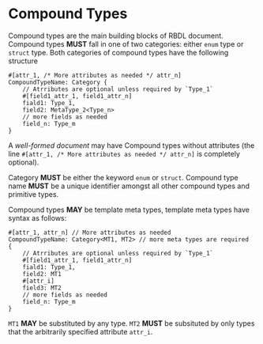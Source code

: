 # Compound Types

Compound types are the main building blocks of RBDL document. Compound types **MUST** fall in one of two categories: either `enum` type or `struct` type. Both categories of compound types have the following structure

```rust,ignore
#[attr_1, /* More attributes as needed */ attr_n]
CompoundTypeName: Category {
    // Atrributes are optional unless required by `Type_1`
    #[field1_attr_1, field1_attr_n]
    fiald1: Type_1,
    field2: MetaType_2<Type_n>
    // more fields as needed
    field_n: Type_m
}
```

A *well-formed document* may have Compound types without attributes (the line `#[attr_1, /* More attributes as needed */ attr_n]` is completely optional).

Category **MUST** be either the keyword `enum` or `struct`. Compound type name **MUST** be a unique identifier amongst all other compound types and primitive types.

Compound types **MAY** be template meta types, template meta types have syntax as follows:

```rust,ignore
#[attr_1, attr_n] // More attributes as needed
CompoundTypeName: Category<MT1, MT2> // more meta types are required
{
    // Atrributes are optional unless required by `Type_1`
    #[field1_attr_1, field1_attr_n]
    fiald1: Type_1,
    field2: MT1
    #[attr_i]
    field3: MT2
    // more fields as needed
    field_n: Type_m
}
```
`MT1` **MAY** be substituted by any type. `MT2` **MUST** be subsituted by only types that the
arbitrarily specified attribute `attr_i`.
